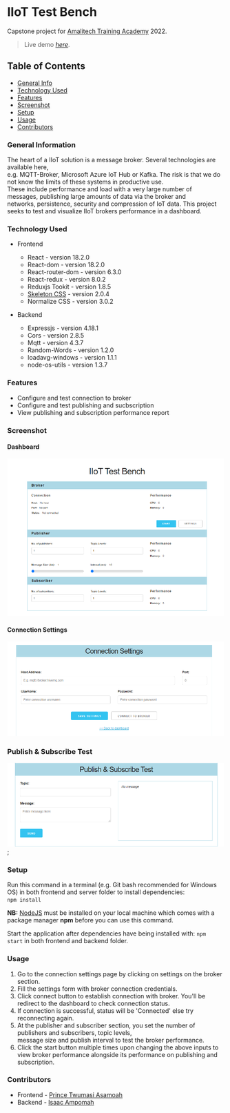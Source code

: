 # IIoT Test Bench

Capstone project for [Amalitech Training Academy](https://amalitech.org/ghana-training/) 2022.

> Live demo [_here_](https://amalitech-iiot-test-bench.netlify.app/).

## Table of Contents

* [General Info](#general-information)
* [Technology Used](#technology-used)
* [Features](#features)
* [Screenshot](#screenshot)
* [Setup](#setup)
* [Usage](#usage)
* [Contributors](#contributors)

### General Information

The heart of a IIoT solution is a message broker. Several technologies are available here,  
e.g. MQTT-Broker, Microsoft Azure IoT Hub or Kafka. The risk is that we do not know the limits of these systems in productive use.  
These include performance and load with a very large number of messages, publishing large amounts of data via the broker and  
networks, persistence, security and compression of IoT data. This project seeks to test and visualize IIoT brokers performance in a dashboard.

### Technology Used

* Frontend
  * React - version 18.2.0
  * React-dom - version 18.2.0
  * React-router-dom - version 6.3.0
  * React-redux - version 8.0.2
  * Reduxjs Tookit - version 1.8.5
  * [Skeleton CSS](http://getskeleton.com/) - version 2.0.4
  * Normalize CSS - version 3.0.2

* Backend
  * Expressjs - version 4.18.1
  * Cors - version 2.8.5
  * Mqtt - version 4.3.7
  * Random-Words - version 1.2.0
  * loadavg-windows - version 1.1.1
  * node-os-utils - version 1.3.7

### Features

* Configure and test connection to broker
* Configure and test publishing and sucbscription
* View publishing and subscription performance report

### Screenshot

#### Dashboard

![Dashboard](./frontend/src/screenshot/dashboard.png)

#### Connection Settings

![Connection Settings](./frontend/src/screenshot/broker-settings.png)

### Publish & Subscribe Test

![Publish and Subscribe Test](./frontend/src/screenshot/broker-pubsub-test.png);

### Setup

Run this command in a terminal (e.g. Git bash recommended for Windows OS) in both frontend and server folder to install dependencies:  
`npm install`

**NB:** [NodeJS](https://nodejs.org/en/) must be installed on your local machine which comes with a package manager **npm** before you can use this command.

Start the application after dependencies have being installed with:
`npm start`
in both frontend and backend folder.

### Usage

1. Go to the connection settings page by clicking on settings on the broker section.
2. Fill the settings form with broker connection credentials.
3. Click connect button to establish connection with broker. You'll be redirect to the dashboard to check connection status.
4. If connection is successful, status will be 'Connected' else try reconnecting again.
5. At the publisher and subscriber section, you set the number of publishers and subscribers, topic levels,  
message size and publish interval to test the broker performance.
6. Click the start button multiple times upon changing the above inputs to view broker performance alongside its performance on publishing and subscription.

### Contributors

* Frontend - [Prince Twumasi Asamoah](mailto:prince.asamoah@amalitech.org)
* Backend - [Isaac Ampomah](mailto:isaac.ampomah@amalitech.org)
